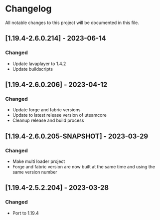# Changelog
All notable changes to this project will be documented in this file.

## [1.19.4-2.6.0.214] - 2023-06-14
### Changed
 - Update lavaplayer to 1.4.2
 - Update buildscripts

## [1.19.4-2.6.0.206] - 2023-04-12
### Changed
 - Update forge and fabric versions
 - Update to latest release version of uteamcore
 - Cleanup release and build process

## [1.19.4-2.6.0.205-SNAPSHOT] - 2023-03-29
### Changed
 - Make multi loader project
 - Forge and fabric version are now built at the same time and using the same version number
 
## [1.19.4-2.5.2.204] - 2023-03-28
### Changed
 - Port to 1.19.4
